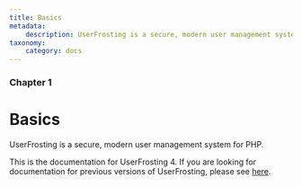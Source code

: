 ```yaml
---
title: Basics
metadata:
    description: UserFrosting is a secure, modern user management system for PHP.  This documentation website is designed to explain the basic concepts behind UserFrosting, how it was built, and how it works.
taxonomy:
    category: docs
---
```


### Chapter 1

# Basics

UserFrosting is a secure, modern user management system for PHP. 

This is the documentation for UserFrosting 4.  If you are looking for documentation for previous versions of UserFrosting, please see [here](http://www.userfrosting.com/#get-started).
